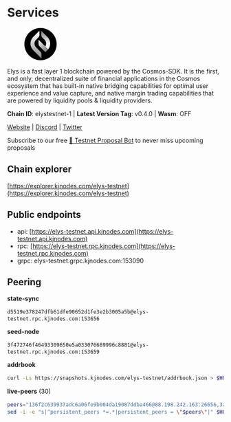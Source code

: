# Services

<figure><img src="https://raw.githubusercontent.com/kj89/cosmos-images/main/logos/elys.png" alt=""><figcaption></figcaption></figure>

Elys is a fast layer 1 blockchain powered by the Cosmos-SDK.  It is the first, and only, decentralized suite of financial  applications in the Cosmos ecosystem that has built-in native  bridging capabilities for optimal user experience and value  capture, and native margin trading capabilities that are  powered by liquidity pools & liquidity providers.

**Chain ID**: elystestnet-1 | **Latest Version Tag**: v0.4.0 | **Wasm**: OFF

[Website](https://elys.network) | [Discord](https://discord.gg/R9Gr6Vh7vC) | [Twitter](https://twitter.com/elys_network)



Subscribe to our free [🤖 Testnet Proposal Bot](https://t.me/kjnodes_testnet_proposal_bot) to never miss upcoming proposals


## Chain explorer
[https://explorer.kjnodes.com/elys-testnet](https://explorer.kjnodes.com/elys-testnet)

## Public endpoints

* api: [https://elys-testnet.api.kjnodes.com](https://elys-testnet.api.kjnodes.com)
* rpc: [https://elys-testnet.rpc.kjnodes.com](https://elys-testnet.rpc.kjnodes.com)
* grpc: elys-testnet.grpc.kjnodes.com:153090

## Peering

**state-sync**

```text
d5519e378247dfb61dfe90652d1fe3e2b3005a5b@elys-testnet.rpc.kjnodes.com:153656
```

**seed-node**

```text
3f472746f46493309650e5a033076689996c8881@elys-testnet.rpc.kjnodes.com:153659
```

**addrbook**
```bash
curl -Ls https://snapshots.kjnodes.com/elys-testnet/addrbook.json > $HOME/.elys/config/addrbook.json
```

**live-peers** (30)
```bash
peers="136f2c639937adc6a06fe9b004da19087ddba466@88.198.242.163:26656,3a69f577b14bb5e3829489881cc80841b785e092@116.203.129.0:26656,0ea4e8352215aad85ff33a20a3bf4acf49070662@64.226.117.34:21956,d5519e378247dfb61dfe90652d1fe3e2b3005a5b@65.109.68.190:53656,55b38f49cf89235b7e193b1c9880a8e77316f6a6@167.235.7.34:57656,5f15c422f789fb7c1929f859006d43c27aa61ec0@31.220.84.183:27656,e4b07652c318b08357e5796431982169789ce2c5@159.65.32.10:21956,1cd3163afca4ad48949afdf6f18133fd3181e303@65.108.40.46:57656,8dd419e6ed9117dbc793a1a59f7eca3d2c615fb3@65.109.157.236:60556,cdf9ae8529aa00e6e6703b28f3dcfdd37e07b27c@37.187.154.66:26656,fec2dfd0a7e0e174e90755eb60c750f5ccc43b40@199.175.98.115:53656,8aa0021c45a64f736e2192f5e520c768bc9fbae2@46.101.132.190:26656,b06c8ad5bb82d577acd0060242e225980db88377@65.108.225.70:26656,587e0c84a487b2e0782e5d9b80ded838db9512b9@78.110.161.68:26656,a346d8325a9c3cd40e32236eb6de031d1a2d895e@95.217.107.96:26156,fed5ba77a69a4e75f44588f794999e9ca0c6b440@45.67.217.22:21956,147683d8ae2c34281fc73d6a9f6cedd5f28a15ed@185.216.203.176:21956,6b47fa2a93928cbe736853849887f111668d20a7@65.109.175.192:26656,78aa6b222ae1f619bef03a9d98cb958dfcccc3a8@46.4.5.45:22056,b311e76cf8f66f52d144e1640471d49845c71ff9@108.175.1.36:21956,00c65e06302fb35a1064d9aa4e528aaf98925aa8@65.108.105.48:22056,1092d9a9508053d6936661ebc5708d0d8d360e3e@193.26.159.34:10656,3f30f68cb08e4dae5dd76c5ce77e6e1a15084346@212.95.51.215:56656,5c2a752c9b1952dbed075c56c600c3a79b58c395@178.211.139.77:27296,db03e6915cad62b2646ae72566ed19074a7707b6@95.217.144.107:22056,d986a31287d999efa5f7962d363cec25de6c45e0@65.21.134.243:26675,ae7191b2b922c6a59456588c3a262df518b0d130@65.108.231.124:38656,15263a87a09f90ba71d35cbddf17ff5178e9b133@65.21.225.10:40656,09bf7359f3d2b8ef05d328d89019204d6627f4a4@94.16.117.238:24656,3dd9e0f4f106cba1fa12c74927dd9b2ff80d80ef@65.108.200.60:33656"
sed -i -e "s|^persistent_peers *=.*|persistent_peers = \"$peers\"|" $HOME/.elys/config/config.toml
```
